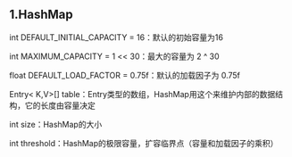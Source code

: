 ## 1.HashMap
int DEFAULT_INITIAL_CAPACITY = 16：默认的初始容量为16 

int MAXIMUM_CAPACITY = 1 << 30：最大的容量为 2 ^ 30 

float DEFAULT_LOAD_FACTOR = 0.75f：默认的加载因子为 0.75f 

Entry< K,V>[] table：Entry类型的数组，HashMap用这个来维护内部的数据结构，它的长度由容量决定 

int size：HashMap的大小 

int threshold：HashMap的极限容量，扩容临界点（容量和加载因子的乘积）
